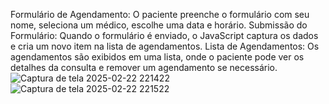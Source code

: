 Formulário de Agendamento: O paciente preenche o formulário com seu nome, seleciona um médico, escolhe uma data e horário.
Submissão do Formulário: Quando o formulário é enviado, o JavaScript captura os dados e cria um novo item na lista de agendamentos.
Lista de Agendamentos: Os agendamentos são exibidos em uma lista, onde o paciente pode ver os detalhes da consulta e remover um agendamento se necessário.
![Captura de tela 2025-02-22 221422](https://github.com/user-attachments/assets/fa66f011-ac8f-4c63-b6ae-89b1b10a9db5)
![Captura de tela 2025-02-22 221522](https://github.com/user-attachments/assets/11fcdd86-d92b-4965-8a21-2608b280c541)
